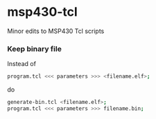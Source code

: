 # msp430-tcl
Minor edits to MSP430 Tcl scripts

### Keep binary file
Instead of
```bash
program.tcl <<< parameters >>> <filename.elf>;
```
do
```bash
generate-bin.tcl <filename.elf>;
program.tcl <<< parameters >>> filename.bin;
```
